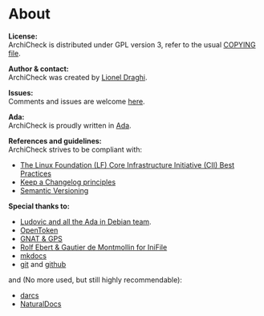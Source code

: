<!-- omit from toc -->
About 
=====

<script type='text/javascript' src='https://www.openhub.net/p/ArchiCheck/widgets/project_factoids_stats?format=js'></script>

**License:**  
ArchiCheck is distributed under GPL version 3, refer to the usual [COPYING file](copying.md).

**Author & contact:**  
  ArchiCheck was created by [Lionel Draghi](mailto:lionel.draghi@free.fr).

**Issues:**  
Comments and issues are welcome [here](https://github.com/LionelDraghi/ArchiCheck/issues/new).

**Ada:**  
ArchiCheck is proudly written in [Ada](https://ada-lang.io/).

**References and guidelines:**  
ArchiCheck strives to be compliant with:  

- [The Linux Foundation (LF) Core Infrastructure Initiative (CII) Best Practices](https://bestpractices.coreinfrastructure.org/projects/1625)
- [Keep a Changelog principles](http://keepachangelog.com/en/1.0.0/)
- [Semantic Versioning](http://semver.org/spec/v2.0.0.html)

**Special thanks to:**  

- [Ludovic and all the Ada in Debian team](https://people.debian.org/~lbrenta/debian-ada-policy.html#Introduction). 
- [OpenToken](http://stephe-leake.org/ada/opentoken.html)
- [GNAT & GPS](http://libre.adacore.com/tools/gps/)
- [Rolf Ebert & Gautier de Montmollin for IniFile](https://sourceforge.net/projects/ini-files/)
- [mkdocs](http://www.mkdocs.org/)
- [git](https://git-scm.com/) and [github](https://github.com/)

and (No more used, but still highly recommendable):

- [darcs](http://darcs.net/) 
- [NaturalDocs](http://www.naturaldocs.org/) 
